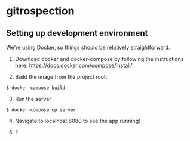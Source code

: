 # gitrospection

## Setting up development environment

We're using Docker, so things should be relatively straightforward.

1) Download docker and docker-compose by following the instructions here: https://docs.docker.com/compose/install/

2) Build the image from the project root:

```
$ docker-compose build
```

3) Run the server

```
$ docker-compose up server
```

4) Navigate to localhost:8080 to see the app running!

5) ?
